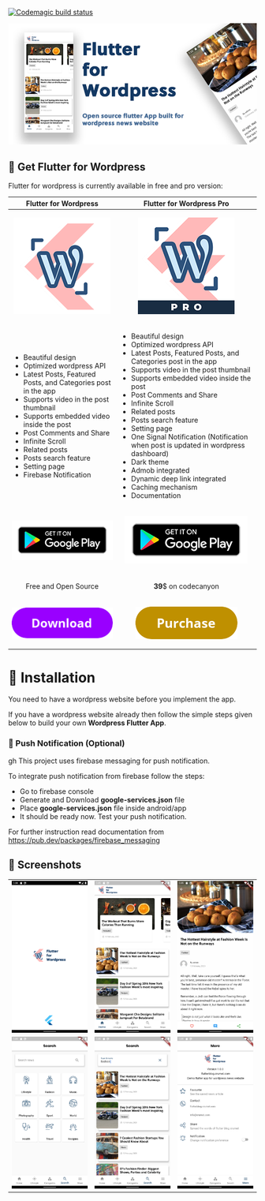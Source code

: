 [![Codemagic build status](https://api.codemagic.io/apps/5dda7273011bc91bb5e1e928/5dda7273011bc91bb5e1e927/status_badge.svg)](https://codemagic.io/apps/5dda7273011bc91bb5e1e928/5dda7273011bc91bb5e1e927/latest_build)


![alt text](resources/banner.png "Banner")

## 📌 Get Flutter for Wordpress

Flutter for wordpress is currently available in free and pro version:

|Flutter for Wordpress|Flutter for Wordpress Pro|
|---|---|
|<p align="center">![alt text](resources/fwp.png "Flutter for wordpress")</p>|<p align="center">![alt text](resources/wp_pro.png "Flutter for wordpress pro")</p>|
|<ul><li>Beautiful design</li><li>Optimized wordpress API</li><li>Latest Posts, Featured Posts, and Categories post in the app</li><li>Supports video in the post thumbnail</li><li>Supports embedded video inside the post</li><li>Post Comments and Share</li><li>Infinite Scroll</li><li>Related posts</li><li>Posts search feature</li><li>Setting page</li><li>Firebase Notification</li></ul>|<ul><li>Beautiful design</li><li>Optimized wordpress API</li><li>Latest Posts, Featured Posts, and Categories post in the app</li><li>Supports video in the post thumbnail</li><li>Supports embedded video inside the post</li><li>Post Comments and Share</li><li>Infinite Scroll</li><li>Related posts</li><li>Posts search feature</li><li>Setting page</li><li>One Signal Notification (Notification when post is updated in wordpress dashboard)</li><li>Dark theme</li><li>Admob integrated</li><li>Dynamic deep link integrated</li><li>Caching mechanism</li><li>Documentation</li></ul>|
|<p align="center">[![alt text](resources/google-play-badge.png "Banner")](https://play.google.com/store/apps/details?id=com.wordpress.flutter.app)</p>|<p align="center">[![alt text](resources/google-play-badge.png "Banner")](https://play.google.com/store/apps/details?id=com.wordpress.flutter.pro)</p>|
|<p align="center">Free and Open Source<p>|<p align="center"><b>39</b>$ on codecanyon<p>|
|<p align="center">[![alt text](resources/button_download.png "Download")](https://github.com/l3lackcurtains/Flutter-for-Wordpress-App/releases)<p>|<p align="center">[![alt text](resources/button_purchase.png "Purchase")](https://codecanyon.net/item/flutter-for-wordpress-pro/27977169)</p>|


# 🚀 Installation

You need to have a wordpress website before you implement the app.

If you have a wordpress website already then follow the simple steps given below to build your own **Wordpress Flutter App**.

### 🔔 Push Notification (Optional)
gh
This project uses firebase messaging for push notification.

To integrate push notification from firebase follow the steps:
- Go to firebase console
- Generate and Download **google-services.json** file
- Place **google-services.json** file inside android/app
- It should be ready now. Test your push notification.

For further instruction read documentation from https://pub.dev/packages/firebase_messaging

## 📱 Screenshots

|   |   |   |
|---|---|---|
|![alt text](resources/Screenshot_1.png "Screenshot 1")|![alt text](resources/Screenshot_2.png "Screenshot 2")|![alt text](resources/Screenshot_3.png "Screenshot 4")|
|![alt text](resources/Screenshot_4.png "Screenshot 3")|![alt text](resources/Screenshot_5.png "Screenshot 6")|![alt text](resources/Screenshot_6.png "Screenshot 5")|

